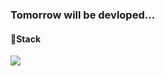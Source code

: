 ### Tomorrow will be devloped...

#### 🧺Stack

<img src="https://img.shields.io/badge/Java-424CDF?style=flat-square&logo=java&logoColor=white"/> 


